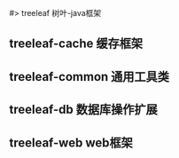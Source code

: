 #> treeleaf 树叶-java框架
## treeleaf-cache 缓存框架
## treeleaf-common 通用工具类
## treeleaf-db 数据库操作扩展
## treeleaf-web web框架